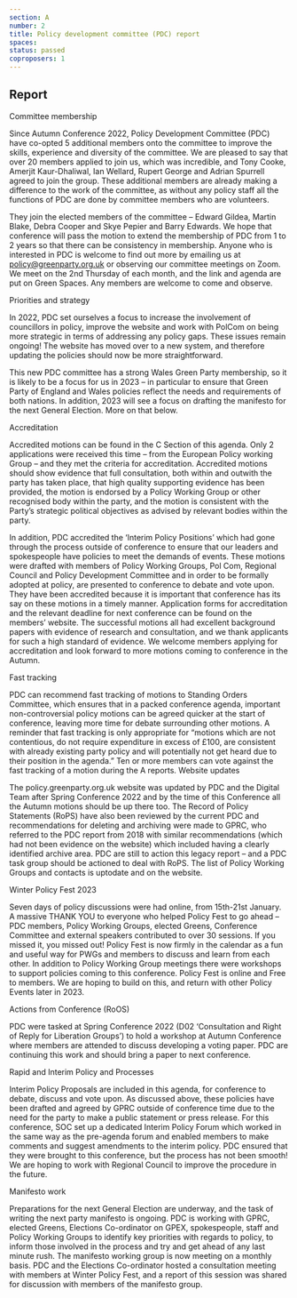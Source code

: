 ```yaml
---
section: A
number: 2
title: Policy development committee (PDC) report
spaces:
status: passed
coproposers: 1
---
```

## Report

Committee membership

Since Autumn Conference 2022, Policy Development Committee (PDC) have co-opted 5 additional members onto the committee to improve the skills, experience and diversity of the committee. We are pleased to say that over 20 members applied to join us, which was incredible, and Tony Cooke, Amerjit Kaur-Dhaliwal, Ian Wellard, Rupert George and Adrian Spurrell agreed to join the group. These additional members are already making a difference to the work of the committee, as without any policy staff all the functions of PDC are done by committee members who are volunteers.

They join the elected members of the committee – Edward Gildea, Martin Blake, Debra Cooper and Skye Pepier and Barry Edwards. We hope that conference will pass the motion to extend the membership of PDC from 1 to 2 years so that there can be consistency in membership. Anyone who is interested in PDC is welcome to find out more by emailing us at policy@greenparty.org.uk or observing our committee meetings on Zoom. We meet on the 2nd Thursday of each month, and the link and agenda are put on Green Spaces. Any members are welcome to come and observe.

Priorities and strategy

In 2022, PDC set ourselves a focus to increase the involvement of councillors in policy, improve the website and work with PolCom on being more strategic in terms of addressing any policy gaps. These issues remain ongoing! The website has moved over to a new system, and therefore updating the policies should now be more straightforward.

This new PDC committee has a strong Wales Green Party membership, so it is likely to be a focus for us in 2023 – in particular to ensure that Green Party of England and Wales policies reflect the needs and requirements of both nations.  In addition, 2023 will see a focus on drafting the manifesto for the next General Election. More on that below.

Accreditation

Accredited motions can be found in the C Section of this agenda. Only 2 applications were received this time – from the European Policy working Group – and they met the criteria for accreditation. Accredited motions should show evidence that full consultation, both within and outwith the party has taken place, that high quality supporting evidence has been provided, the motion is endorsed by a Policy Working Group or other recognised body within the party, and the motion is consistent with the Party’s strategic political objectives as advised by relevant bodies within the party.

In addition, PDC accredited the ‘Interim Policy Positions’ which had gone through the process outside of conference to ensure that our leaders and spokespeople have policies to meet the demands of events. These motions were drafted with members of Policy Working Groups, Pol Com, Regional Council and Policy Development Committee and in order to be formally adopted at policy, are presented to conference to debate and vote upon. They have been accredited because it is important that conference has its say on these motions in a timely manner.
Application forms for accreditation and the relevant deadline for next conference can be found on the members’ website. The successful motions all had excellent background papers with evidence of research and consultation, and we thank applicants for such a high standard of evidence. We welcome members applying for accreditation and look forward to more motions coming to conference in the Autumn.

Fast tracking

PDC can recommend fast tracking of motions to Standing Orders Committee, which ensures that in a packed conference agenda, important non-controversial policy motions can be agreed quicker at the start of conference, leaving more time for debate surrounding other motions. A reminder that fast tracking is only appropriate for “motions which are not contentious, do not require expenditure in excess of £100, are consistent with already existing party policy and will potentially not get heard due to their position in the agenda.” Ten or more members can vote against the fast tracking of a motion during the A reports.
Website updates

The policy.greenparty.org.uk website was updated by PDC and the Digital Team after Spring Conference 2022 and by the time of this Conference all the Autumn motions should be up there too. The Record of Policy Statements (RoPS) have also been reviewed by the current PDC and recommendations for deleting and archiving were made to GPRC, who referred to the PDC report from 2018 with similar recommendations (which had not been evidence on the website) which included having a clearly identified archive area. PDC are still to action this legacy report – and a PDC task group should be actioned to deal with RoPS. The list of Policy Working Groups and contacts is uptodate and on the website.

Winter Policy Fest 2023

Seven days of policy discussions were had online, from 15th-21st January. A massive THANK YOU to everyone who helped Policy Fest to go ahead – PDC members, Policy Working Groups, elected Greens, Conference Committee and external speakers contributed to over 30 sessions. If you missed it, you missed out! Policy Fest is now firmly in the calendar as a fun and useful way for PWGs and members to discuss and learn from each other. In addition to Policy Working Group meetings there were workshops to support policies coming to this conference. Policy Fest is online and Free to members. We are hoping to build on this, and return with other Policy Events later in 2023.

Actions from Conference (RoOS)

PDC were tasked at Spring Conference 2022 (D02 ‘Consultation and Right of Reply for Liberation Groups’) to hold a workshop at Autumn Conference where members are attended to discuss developing a voting paper. PDC are continuing this work and should bring a paper to next conference.

Rapid and Interim Policy and Processes

Interim Policy Proposals are included in this agenda, for conference to debate, discuss and vote upon. As discussed above, these policies have been drafted and agreed by GPRC outside of conference time due to the need for the party to make a public statement or press release.
For this conference, SOC set up a dedicated Interim Policy Forum which worked in the same way as the pre-agenda forum and enabled members to make comments and suggest amendments to the interim policy.  PDC ensured that they were brought to this conference, but the process has not been smooth! We are hoping to work with Regional Council to improve the procedure in the future.

Manifesto work

Preparations for the next General Election are underway, and the task of writing the next party manifesto is ongoing. PDC is working with GPRC, elected Greens, Elections Co-ordinator on GPEX, spokespeople, staff and Policy Working Groups to identify key priorities with regards to policy, to inform those involved in the process and try and get ahead of any last minute rush. The manifesto working group is now meeting on a monthly basis. PDC and the Elections Co-ordinator hosted a consultation meeting with members at Winter Policy Fest, and a report of this session was shared for discussion with members of the manifesto group.
